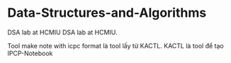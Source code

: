 # Data-Structures-and-Algorithms
DSA lab at HCMIU
DSA lab at HCMIU.

Tool make note with icpc format là tool lấy từ KACTL. KACTL là tool để  tạo IPCP-Notebook
